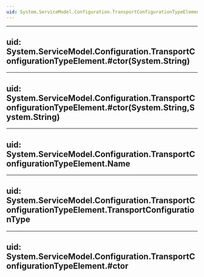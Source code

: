 ```yaml
---
uid: System.ServiceModel.Configuration.TransportConfigurationTypeElement
---
```


---
uid: System.ServiceModel.Configuration.TransportConfigurationTypeElement.#ctor(System.String)
---

---
uid: System.ServiceModel.Configuration.TransportConfigurationTypeElement.#ctor(System.String,System.String)
---

---
uid: System.ServiceModel.Configuration.TransportConfigurationTypeElement.Name
---

---
uid: System.ServiceModel.Configuration.TransportConfigurationTypeElement.TransportConfigurationType
---

---
uid: System.ServiceModel.Configuration.TransportConfigurationTypeElement.#ctor
---
